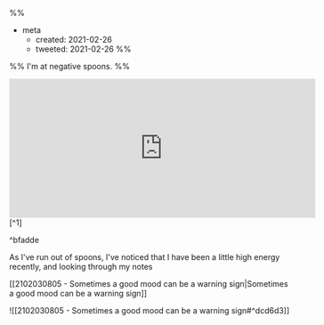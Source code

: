 %%
- meta
	- created: 2021-02-26
	- tweeted: 2021-02-26
%%

%%
I'm at negative spoons.
%%

<iframe
	border=0
	frameborder=0
	height=250
	width=550  
	src="https://twitframe.com/show?url=https%3A%2F%2Ftwitter.com%2Fevan_just_evan%2Fstatus%2F1365254205737435139">
</iframe>
[^1]

^bfadde

As I've run out of spoons, I've noticed that I have been a little high energy recently, and looking through my notes  

[[2102030805 - Sometimes a good mood can be a warning sign|Sometimes a good mood can be a warning sign]]

![[2102030805 - Sometimes a good mood can be a warning sign#^dcd6d3]]


[^1]: [[@evan_just_evan]] [out of spoons](https://twitter.com/evan_just_evan/status/1365254205737435139)